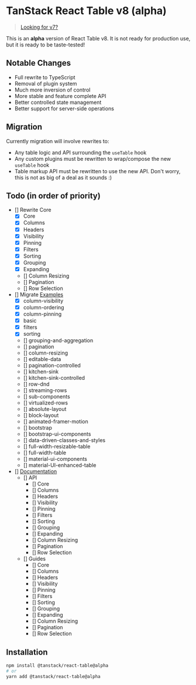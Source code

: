 # TanStack React Table v8 (alpha)

> [Looking for v7?](https://github.com/tanstack/react-table/tree/v7)

This is an **alpha** version of React Table v8. It is not ready for production use, but it is ready to be taste-tested!

## Notable Changes

- Full rewrite to TypeScript
- Removal of plugin system
- Much more inversion of control
- More stable and feature complete API
- Better controlled state management
- Better support for server-side operations

## Migration

Currently migration will involve rewrites to:

- Any table logic and API surrounding the `useTable` hook
- Any custom plugins must be rewritten to wrap/compose the new `useTable` hook
- Table markup API must be rewritten to use the new API. Don't worry, this is not as big of a deal as it sounds :)

## Todo (in order of priority)

- [] Rewrite Core
  - [x] Core
  - [x] Columns
  - [x] Headers
  - [x] Visibility
  - [x] Pinning
  - [x] Filters
  - [x] Sorting
  - [x] Grouping
  - [x] Expanding
  - [] Column Resizing
  - [] Pagination
  - [] Row Selection
- [] Migrate [Examples](https://github.com/tanstack/react-table/tree/alpha/examples)
  - [x] column-visibility
  - [x] column-ordering
  - [x] column-pinning
  - [x] basic
  - [x] filters
  - [x] sorting
  - [] grouping-and-aggregation
  - [] pagination
  - [] column-resizing
  - [] editable-data
  - [] pagination-controlled
  - [] kitchen-sink
  - [] kitchen-sink-controlled
  - [] row-dnd
  - [] streaming-rows
  - [] sub-components
  - [] virtualized-rows
  - [] absolute-layout
  - [] block-layout
  - [] animated-framer-motion
  - [] bootstrap
  - [] bootstrap-ui-components
  - [] data-driven-classes-and-styles
  - [] full-width-resizable-table
  - [] full-width-table
  - [] material-ui-components
  - [] material-UI-enhanced-table
- [] [Documentation](https://react-table-v8.tanstack.com/)
  - [] API
    - [] Core
    - [] Columns
    - [] Headers
    - [] Visibility
    - [] Pinning
    - [] Filters
    - [] Sorting
    - [] Grouping
    - [] Expanding
    - [] Column Resizing
    - [] Pagination
    - [] Row Selection
  - [] Guides
    - [] Core
    - [] Columns
    - [] Headers
    - [] Visibility
    - [] Pinning
    - [] Filters
    - [] Sorting
    - [] Grouping
    - [] Expanding
    - [] Column Resizing
    - [] Pagination
    - [] Row Selection

## Installation

```bash
npm install @tanstack/react-table@alpha
# or
yarn add @tanstack/react-table@alpha
```

<!-- Force 2 -->
